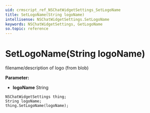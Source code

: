 ```yaml
---
uid: crmscript_ref_NSChatWidgetSettings_SetLogoName
title: SetLogoName(String logoName)
intellisense: NSChatWidgetSettings.SetLogoName
keywords: NSChatWidgetSettings, GetLogoName
so.topic: reference
---
```


# SetLogoName(String logoName)

filename/description of logo (from blob)

**Parameter:** 
 - **logoName** String

```crmscript
NSChatWidgetSettings thing;
String logoName;
thing.SetLogoName(logoName);
```

